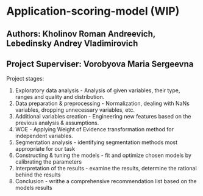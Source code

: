 # Application-scoring-model (WIP)
## Authors: Kholinov Roman Andreevich, Lebedinsky Andrey Vladimirovich
## Project Superviser: Vorobyova Maria Sergeevna  
Project stages:
1) Exploratory data analysis - Analysis of given variables, their type, ranges and quality and distribution.
2) Data preparation & preprocessing - Normalization, dealing with NaNs variables, dropping unnecessary variables, etc.
3) Additional variables creation - Engineering new features based on the previous analysis & assumptions.
4) WOE - Applying Weight of Evidence transformation method for independent variables.
5) Segmentation analysis - identifying segmentation methods most appropriate for our task
6) Constructing & tuning the models - fit and optimize chosen models by calibrating the parameters
7) Interpretation of the results - examine the results, determine the rational behind the results
8) Conclusion - writhe a comprehensive recommendation list based on the models results
